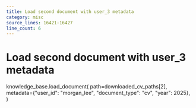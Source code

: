 ```yaml
---
title: Load second document with user_3 metadata
category: misc
source_lines: 16421-16427
line_count: 6
---
```


# Load second document with user_3 metadata
knowledge_base.load_document(
    path=downloaded_cv_paths[2],
    metadata={"user_id": "morgan_lee", "document_type": "cv", "year": 2025},
)

